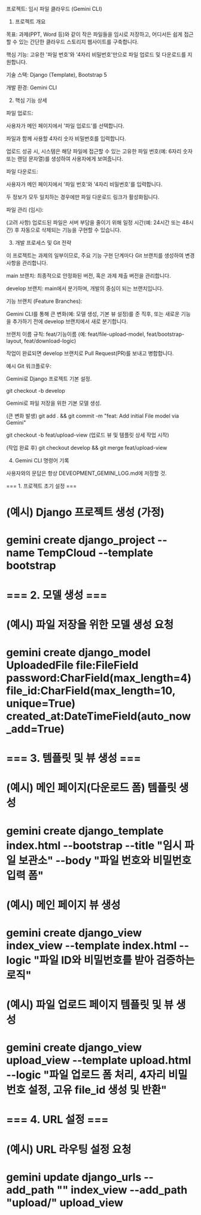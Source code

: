 프로젝트: 임시 파일 클라우드 (Gemini CLI)

1. 프로젝트 개요

목표: 과제(PPT, Word 등)와 같이 작은 파일들을 임시로 저장하고, 어디서든 쉽게 접근할 수 있는 간단한 클라우드 스토리지 웹사이트를 구축합니다.

핵심 기능: 고유한 '파일 번호'와 '4자리 비밀번호'만으로 파일 업로드 및 다운로드를 지원합니다.

기술 스택: Django (Template), Bootstrap 5

개발 환경: Gemini CLI

2. 핵심 기능 상세

파일 업로드:

사용자가 메인 페이지에서 '파일 업로드'를 선택합니다.

파일과 함께 사용할 4자리 숫자 비밀번호를 입력합니다.

업로드 성공 시, 시스템은 해당 파일에 접근할 수 있는 고유한 파일 번호(예: 6자리 숫자 또는 랜덤 문자열)를 생성하여 사용자에게 보여줍니다.

파일 다운로드:

사용자가 메인 페이지에서 '파일 번호'와 '4자리 비밀번호'를 입력합니다.

두 정보가 모두 일치하는 경우에만 파일 다운로드 링크가 활성화됩니다.

파일 관리 (임시):

(고려 사항) 업로드된 파일은 서버 부담을 줄이기 위해 일정 시간(예: 24시간 또는 48시간) 후 자동으로 삭제되는 기능을 구현할 수 있습니다.

3. 개발 프로세스 및 Git 전략

이 프로젝트는 과제의 일부이므로, 주요 기능 구현 단계마다 Git 브랜치를 생성하여 변경 사항을 관리합니다.

main 브랜치: 최종적으로 안정화된 버전, 혹은 과제 제출 버전을 관리합니다.

develop 브랜치: main에서 분기하며, 개발의 중심이 되는 브랜치입니다.

기능 브랜치 (Feature Branches):

Gemini CLI를 통해 큰 변화(예: 모델 생성, 기본 뷰 설정)를 준 직후, 또는 새로운 기능을 추가하기 전에 develop 브랜치에서 새로 분기합니다.

브랜치 이름 규칙: feat/기능이름 (예: feat/file-upload-model, feat/bootstrap-layout, feat/download-logic)

작업이 완료되면 develop 브랜치로 Pull Request(PR)를 보내고 병합합니다.

예시 Git 워크플로우:

Gemini로 Django 프로젝트 기본 설정.

git checkout -b develop

Gemini로 파일 저장을 위한 기본 모델 생성.

(큰 변화 발생) git add . && git commit -m "feat: Add initial File model via Gemini"

git checkout -b feat/upload-view (업로드 뷰 및 템플릿 상세 작업 시작)

(작업 완료 후) git checkout develop && git merge feat/upload-view

4. Gemini CLI 명령어 기록

사용자와의 문답은 항상 DEVEOPMENT_GEMINI_LOG.md에 저장할 것.

=== 1. 프로젝트 초기 설정 ===
# (예시) Django 프로젝트 생성 (가정)
# gemini create django_project --name TempCloud --template bootstrap
# 
# === 2. 모델 생성 ===
# (예시) 파일 저장을 위한 모델 생성 요청
# gemini create django_model UploadedFile file:FileField password:CharField(max_length=4) file_id:CharField(max_length=10, unique=True) created_at:DateTimeField(auto_now_add=True)
#
# === 3. 템플릿 및 뷰 생성 ===
# (예시) 메인 페이지(다운로드 폼) 템플릿 생성
# gemini create django_template index.html --bootstrap --title "임시 파일 보관소" --body "파일 번호와 비밀번호 입력 폼"
#
# (예시) 메인 페이지 뷰 생성
# gemini create django_view index_view --template index.html --logic "파일 ID와 비밀번호를 받아 검증하는 로직"
#
# (예시) 파일 업로드 페이지 템플릿 및 뷰 생성
# gemini create django_view upload_view --template upload.html --logic "파일 업로드 폼 처리, 4자리 비밀번호 설정, 고유 file_id 생성 및 반환"
#
# === 4. URL 설정 ===
# (예시) URL 라우팅 설정 요청
# gemini update django_urls --add_path "" index_view --add_path "upload/" upload_view
#

